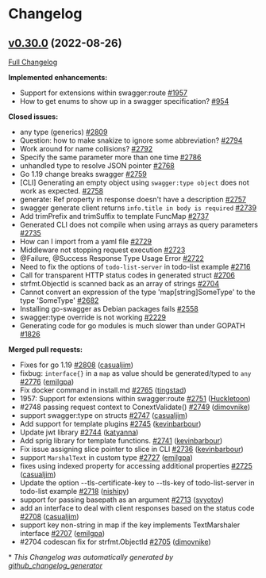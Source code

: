 # Changelog

## [v0.30.0](https://github.com/babbage88/go-swagger/tree/v0.30.0) (2022-08-26)

[Full Changelog](https://github.com/babbage88/go-swagger/compare/v0.29.0...v0.30.0)

**Implemented enhancements:**

- Support for extensions within swagger:route [\#1957](https://github.com/babbage88/go-swagger/issues/1957)
- How to get enums to show up in a swagger specification? [\#954](https://github.com/babbage88/go-swagger/issues/954)

**Closed issues:**

- any type \(generics\) [\#2809](https://github.com/babbage88/go-swagger/issues/2809)
- Question: how to make snakize to ignore some abbreviation? [\#2794](https://github.com/babbage88/go-swagger/issues/2794)
- Work around for name collisions? [\#2792](https://github.com/babbage88/go-swagger/issues/2792)
- Specify the same parameter more than one time [\#2786](https://github.com/babbage88/go-swagger/issues/2786)
- unhandled type to resolve JSON pointer [\#2768](https://github.com/babbage88/go-swagger/issues/2768)
- Go 1.19 change breaks swagger [\#2759](https://github.com/babbage88/go-swagger/issues/2759)
- \[CLI\] Generating an empty object using `swagger:type object` does not work as expected. [\#2758](https://github.com/babbage88/go-swagger/issues/2758)
- generate: Ref property in response doesn't have a description [\#2757](https://github.com/babbage88/go-swagger/issues/2757)
- swagger generate client returns `info.title in body is required` [\#2739](https://github.com/babbage88/go-swagger/issues/2739)
- Add trimPrefix and trimSuffix to template FuncMap [\#2737](https://github.com/babbage88/go-swagger/issues/2737)
- Generated CLI does not compile when using arrays as query parameters [\#2735](https://github.com/babbage88/go-swagger/issues/2735)
- How can I import from a yaml file [\#2729](https://github.com/babbage88/go-swagger/issues/2729)
- Middleware not stopping request execution [\#2723](https://github.com/babbage88/go-swagger/issues/2723)
- @Failure, @Success Response Type Usage Error [\#2722](https://github.com/babbage88/go-swagger/issues/2722)
- Need to fix the options of `todo-list-server` in todo-list example [\#2716](https://github.com/babbage88/go-swagger/issues/2716)
- Call for transparent HTTP status codes in generated struct [\#2706](https://github.com/babbage88/go-swagger/issues/2706)
- strfmt.ObjectId is scanned back as an array of strings [\#2704](https://github.com/babbage88/go-swagger/issues/2704)
- Cannot convert an expression of the type 'map\[string\]SomeType' to the type 'SomeType' [\#2682](https://github.com/babbage88/go-swagger/issues/2682)
- Installing go-swagger as Debian packages fails [\#2558](https://github.com/babbage88/go-swagger/issues/2558)
- swagger:type override is not working [\#2229](https://github.com/babbage88/go-swagger/issues/2229)
- Generating code for go modules is much slower than under GOPATH [\#1826](https://github.com/babbage88/go-swagger/issues/1826)

**Merged pull requests:**

- Fixes for go 1.19 [\#2808](https://github.com/babbage88/go-swagger/pull/2808) ([casualjim](https://github.com/casualjim))
- fixbug: `interface{}` in a `map` as value should be generated/typed to `any` [\#2776](https://github.com/babbage88/go-swagger/pull/2776) ([emilgpa](https://github.com/emilgpa))
- Fix docker command in install.md [\#2765](https://github.com/babbage88/go-swagger/pull/2765) ([tingstad](https://github.com/tingstad))
- 1957: Support for extensions within swagger:route [\#2751](https://github.com/babbage88/go-swagger/pull/2751) ([Huckletoon](https://github.com/Huckletoon))
- \#2748 passing request context to ConextValidate\(\) [\#2749](https://github.com/babbage88/go-swagger/pull/2749) ([dimovnike](https://github.com/dimovnike))
- support swagger:type on structs [\#2747](https://github.com/babbage88/go-swagger/pull/2747) ([casualjim](https://github.com/casualjim))
- Add support for template plugins [\#2745](https://github.com/babbage88/go-swagger/pull/2745) ([kevinbarbour](https://github.com/kevinbarbour))
- Update jwt library [\#2744](https://github.com/babbage88/go-swagger/pull/2744) ([katyanna](https://github.com/katyanna))
- Add sprig library for template functions. [\#2741](https://github.com/babbage88/go-swagger/pull/2741) ([kevinbarbour](https://github.com/kevinbarbour))
- Fix issue assigning slice pointer to slice in CLI [\#2736](https://github.com/babbage88/go-swagger/pull/2736) ([kevinbarbour](https://github.com/kevinbarbour))
- support `MarshalText` in custom type [\#2727](https://github.com/babbage88/go-swagger/pull/2727) ([emilgpa](https://github.com/emilgpa))
- fixes using indexed property for accessing additional properties [\#2725](https://github.com/babbage88/go-swagger/pull/2725) ([casualjim](https://github.com/casualjim))
- Update the option --tls-certificate-key to --tls-key of todo-list-server in todo-list example [\#2718](https://github.com/babbage88/go-swagger/pull/2718) ([nishipy](https://github.com/nishipy))
- support for passing basepath as an argument [\#2713](https://github.com/babbage88/go-swagger/pull/2713) ([svyotov](https://github.com/svyotov))
- add an interface to deal with client responses based on the status code [\#2708](https://github.com/babbage88/go-swagger/pull/2708) ([casualjim](https://github.com/casualjim))
- support key non-string in map if the key implements TextMarshaler interface [\#2707](https://github.com/babbage88/go-swagger/pull/2707) ([emilgpa](https://github.com/emilgpa))
- \#2704 codescan fix for strfmt.ObjectId [\#2705](https://github.com/babbage88/go-swagger/pull/2705) ([dimovnike](https://github.com/dimovnike))



\* *This Changelog was automatically generated by [github_changelog_generator](https://github.com/github-changelog-generator/github-changelog-generator)*
